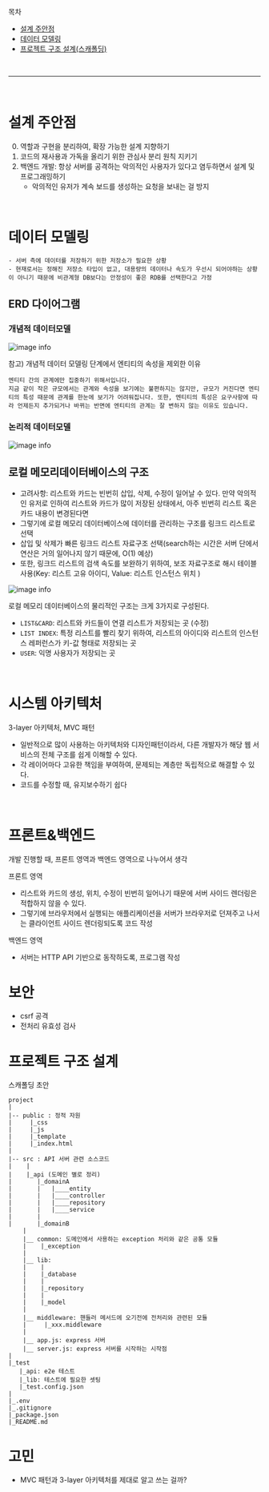 목차

- [설계 주안점](#설계-주안점)
- [데이터 모델링](#데이터-모델링)
- [프로젝트 구조 설계(스캐폴딩)](#프로젝트-구조-설계스캐폴딩)

<br>

---

<br>

# 설계 주안점

0. 역할과 구현을 분리하여, 확장 가능한 설계 지향하기
1. 코드의 재사용과 가독을 올리기 위한 관심사 분리 원칙 지키기
2. 백엔드 개발: 항상 서버를 공격하는 악의적인 사용자가 있다고 염두하면서 설계 및 프로그래밍하기
   - 악의적인 유저가 계속 보드를 생성하는 요청을 보내는 걸 방지

<br>

# 데이터 모델링

```
- 서버 측에 데이터를 저장하기 위한 저장소가 필요한 상황
- 현재로서는 정해진 저장소 타입이 없고, 대용량의 데이터나 속도가 우선시 되어야하는 상황이 아니기 때문에 비관계형 DB보다는 안정성이 좋은 RDB를 선택한다고 가정
```

## ERD 다이어그램

### 개념적 데이터모델

![image info](./images/data_modeling/개념적-데이터-모델.png)

참고) 개념적 데이터 모델링 단계에서 엔티티의 속성을 제외한 이유

```
엔티티 간의 관계에만 집중하기 위해서입니다.
지금 같이 작은 규모에서는 관계와 속성을 보기에는 불편하지는 않지만, 규모가 커진다면 엔티티의 특성 때문에 관계를 한눈에 보기가 어려워집니다. 또한, 엔티티의 특성은 요구사항에 따라 언제든지 추가되거나 바뀌는 반면에 엔티티의 관계는 잘 변하지 않는 이유도 있습니다.
```

### 논리적 데이터모델

![image info](./images/data_modeling/논리적-데이터-모델.png)

## 로컬 메모리데이터베이스의 구조

- 고려사항: 리스트와 카드는 빈번히 삽입, 삭제, 수정이 일어날 수 있다. 만약 악의적인 유저로 인하여 리스트와 카드가 많이 저장된 상태에서, 아주 빈번히 리스트 혹은 카드 내용이 변경된다면
- 그렇기에 로컬 메모리 데이터베이스에 데이터를 관리하는 구조를 링크드 리스트로 선택
- 삽입 및 삭제가 빠른 링크드 리스트 자료구조 선택(search하는 시간은 서버 단에서 연산은 거의 일어나지 않기 때문에, O(1) 예상)
- 또한, 링크드 리스트의 검색 속도를 보완하기 위하여, 보조 자료구조로 해시 테이블 사용(Key: 리스트 고유 아이디, Value: 리스트 인스턴스 위치 )

![image info](./images/data_modeling/로컬메모리데이터베이스의-데이터-저장구조.png)

로컬 메모리 데이터베이스의 물리적인 구조는 크게 3가지로 구성된다.

- `LIST&CARD`: 리스트와 카드들이 연결 리스트가 저장되는 곳 (수정)
- `LIST INDEX`: 특정 리스트를 빨리 찾기 위하여, 리스트의 아이디와 리스트의 인스턴스 레퍼런스가 키-값 형태로 저장되는 곳
- `USER`: 익명 사용자가 저장되는 곳

<br>

# 시스템 아키텍처

3-layer 아키텍처, MVC 패턴

- 일반적으로 많이 사용하는 아키텍처와 디자인패턴이라서, 다른 개발자가 해당 웹 서비스의 전체 구조를 쉽게 이해할 수 있다.
- 각 레이어마다 고유한 책임을 부여하여, 문제되는 계층만 독립적으로 해결할 수 있다.
- 코드를 수정할 때, 유지보수하기 쉽다

<br>

# 프론트&백엔드

개발 진행할 때, 프론트 영역과 백엔드 영역으로 나누어서 생각

프론트 영역

- 리스트와 카드의 생성, 위치, 수정이 빈번히 일어나기 때문에 서버 사이드 렌더링은 적합하지 않을 수 있다.
- 그렇기에 브라우저에서 실행되는 애플리케이션을 서버가 브라우저로 던져주고 나서는 클라이언트 사이드 렌더링되도록 코드 작성

백엔드 영역

- 서버는 HTTP API 기반으로 동작하도록, 프로그램 작성

# 보안

- csrf 공격
- 전처리 유효성 검사

# 프로젝트 구조 설계

스캐폴딩 초안

```
project
|
|-- public : 정적 자원
|     |_css
|     |_js
|     |_template
|     |_index.html
|
|-- src : API 서버 관련 소스코드
|    |
|    |_api (도메인 별로 정리)
|       |_domainA
|       |   |____entity
|       |   |____controller
|       |   |____repository
|       |   |____service
|       |
|       |_domainB
    |
    |__ common: 도메인에서 사용하는 exception 처리와 같은 공통 모듈
    |    |_exception
    |
    |__ lib:
    |    |
    |    |_database
    |    |
    |    |_repository
    |    |
    |    |_model
    |
    |__ middleware: 핸들러 메서드에 오기전에 전처리와 관련된 모듈
    |     |_xxx.middleware
    |
    |__ app.js: express 서버
    |__ server.js: express 서버를 시작하는 시작점
|
|_test
   |_api: e2e 테스트
   |_lib: 테스트에 필요한 셋팅
   |_test.config.json
|
|_.env
|_.gitignore
|_package.json
|_README.md
```

# 고민

- MVC 패턴과 3-layer 아키텍처를 제대로 알고 쓰는 걸까?
